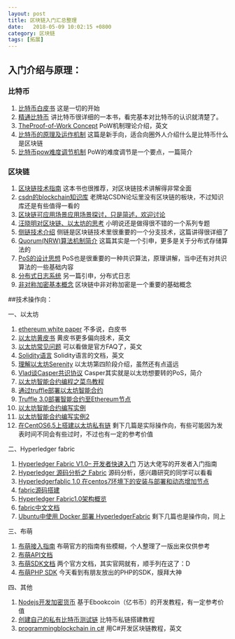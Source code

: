 ```yaml
---
layout: post
title: 区块链入门汇总整理
date:   2018-05-09 10:02:15 +0800
category: 区块链
tags: [拓展]
---
```


## 入门介绍与原理：

### 比特币
1. <a href="http://www.8btc.com/wiki/bitcoin-a-peer-to-peer-electronic-cash-system">比特币白皮书</a>
这是一切的开始
2. <a href="http://8btc.com/topic-mastering-bitcoin.html">精通比特币</a>
讲比特币很详细的一本书，看完基本对比特币的认识就清楚了。
3. <a href="http://nakamotoinstitute.org/mempool/the-proof-of-work-concept/">TheProof-of-Work Concept</a>
PoW机制理论介绍，英文
4. <a href="http://blog.codinglabs.org/articles/bitcoin-mechanism-make-easy.html">比特币的原理及运作机制</a>
这篇是新手向，适合向圈外人介绍什么是比特币什么是区块链
5. <a href="https://bbs.bumeng.cn/thread-815-1-1.html">比特币pow难度调节机制</a>
PoW的难度调节是一个要点，一篇简介

### 区块链
1. <a href="https://yeasy.gitbooks.io/blockchain_guide/content/">区块链技术指南</a>
这本书也很推荐，对区块链技术讲解得非常全面
2. <a href="http://lib.csdn.net/case/blockchain">csdn的blockchain知识库</a>
老牌站CSDN论坛里没有区块链的板块，不过知识库还是有些值得一看的
3. <a href="https://bbs.bumeng.cn/thread-849-1-1.html">区块链可应用场景应用场景探讨，只是简述，欢迎讨论</a>
4. <a href="http://wangxiaoming.com/">汪晓明对区块链、以太坊的思考</a>
小明说还是做得很不错的一个系列专题
5. <a href="http://www.8btc.com/enabling-blockchain-innovations-with-pegged-sidechains-abstract-">侧链技术介绍</a>
侧链是区块链技术里很重要的一个分支技术，这篇讲得很详细了
6. <a href="https://bbs.bumeng.cn/thread-801-1-1.html">Quorum(NRW)算法机制简介</a>
这篇其实是一个引申，更多是关于分布式存储算法的
7. <a href="https://bbs.bumeng.cn/thread-803-1-1.html">PoS的设计思想</a>
PoS也是很重要的一种共识算法，原理讲解，当中还有对共识算法的一些基础内容
8. <a href="https://bbs.bumeng.cn/thread-809-1-1.html">分布式日志系统</a>
另一篇引申，分布式日志
9. <a href="https://bbs.bumeng.cn/thread-857-1-1.html">非对称加密基本概念</a>
区块链中非对称加密是一个重要的基础概念

##技术操作向：

一、以太坊
1. <a href="https://github.com/ethereum/wiki/wiki/White-Paper">ethereum white paper</a>
不多说，白皮书
2. <a href="http://gavwood.com/paper.pdf">以太坊黄皮书</a>
黄皮书更多偏向技术，英文
3. <a href="https://github.com/ethereum/wiki/wiki/FAQ">以太坊常见问题</a>
可以看做是官方FAQ了，英文
4. <a href="">Solidity语言</a>
Solidity语言的文档，英文
5. <a href="https://solidity.readthedocs.io/en/develop/">理解以太坊Serenity</a>
以太坊第四阶段介绍，虽然还有点遥远
6. <a href="https://bbs.bumeng.cn/thread-823-1-1.html">Vlad谈Casper共识协议</a>
Casper其实就是以太坊想要转的PoS，简介
7. <a href="http://ethfans.org/posts/101-noob-intro">以太坊智能合约编程之菜鸟教程</a>
8. <a href="https://bitshuo.com/topic/584241f863baf1df6cad0d40">通过truffle部署以太坊智能合约</a>
9. <a href="">Truffle 3.0部署智能合约至Ethereum节点</a>
10. <a href="https://juejin.im/post/58f97521b123db41195481f3">以太坊智能合约编写实例</a>
11. <a href="http://blog.csdn.net/u013137970/article/details/53018423">以太坊智能合约编写实例2</a>
12. <a href="http://www.huiyanghua.com/article/plant/469/4707.html">在CentOS6.5上搭建以太坊私有链</a>
剩下几篇是实际操作向，有些可能因为发表时间不同会有些过时，不过也有一定的参考价值

二、Hyperledger fabric
1. <a href="https://zhuanlan.zhihu.com/p/25070745">Hyperledger Fabric V1.0– 开发者快速入门</a>
万达大佬写的开发者入门指南
2. <a href="https://www.gitbook.com/book/yeasy/hyperledger_code_fabric/details">Hyperledger 源码分析之 Fabric</a>
源码分析，感兴趣研究的同学可以看看
3. <a href="http://blog.csdn.net/zhaoliang1131/article/details/54896276">Hyperledgerfablic 1.0 在centos7环境下的安装与部署和动态增加节点</a>
4. <a href="https://hyperledger-fabric.readthedocs.io/en/latest/dev-setup/build.html">fabric源码搭建</a>
5. <a href="http://www.8btc.com/hyperledger-fabric1-0">Hyperledger Fabric1.0架构概览</a>
6. <a href="https://github.com/hyperledger-archives/fabric/blob/master/docs/protocol-spec_zh.md">fabric中文文档</a>
7. <a href="https://g2ex.github.io/2016/10/14/Deploy-Hyperledger-Fabric-with-Docker/">Ubuntu中使用 Docker 部署 HyperledgerFabric</a>
剩下几篇也是操作向，同上

三、布萌
1. <a href="https://bbs.bumeng.cn/thread-851-1-1.html">布萌接入指南</a>
布萌官方的指南有些模糊，个人整理了一版出来仅供参考
2. <a href="https://www.bumeng.cn/document/API">布萌API文档</a>
3. <a href="https://www.bumeng.cn/document/SDK">布萌SDK文档</a>
两个官方文档，其实官网就有，顺手列在这了：D
4. <a href="https://bbs.bumeng.cn/thread-917-1-1.html">布萌PHP SDK</a>
今天看到有朋友放出的PHP的SDK，膜拜大神

四、其他
1. <a href="http://bitcoin-on-nodejs.ebookchain.org/">Nodejs开发加密货币</a>
基于Ebookcoin（亿书币）的开发教程，有一定参考价值
2. <a href="https://bitshuo.com/topic/5847b86b63baf1df6cad0d6f">创建自己的私有比特币测试链</a>
比特币私链搭建教程
3. <a href="https://programmingblockchain.gitbooks.io/programmingblockchain/content/">programmingblockchain in c#</a>
用C#开发区块链教程，英文